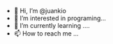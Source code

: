 - 👋 Hi, I’m @juankio
- 👀 I’m interested in programing...
- 🌱 I’m currently learning ....
- 📫 How to reach me ...

<!---
juankio/juankio is a ✨ special ✨ repository because its `README.md` (this file) appears on your GitHub profile.
You can click the Preview link to take a look at your changes.
--->

